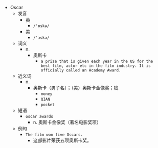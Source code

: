 - Oscar
  - 发音
    - 英
      - `/'ɒskə/`
    - 美
      - `/'ɔskə/`
  - 词义
    - n.
      - 奥斯卡
        - `a prize that is given each year in the US for the best film, actor etc in the film industry. It is officially called an Academy Award.`
  - 近义词
    - n.
      - 奥斯卡（男子名）；（美）奥斯卡金像奖；钱
        - `money`
        - `QIAN`
        - `pocket`
  - 短语
    - `oscar awards`
      - n. 奥斯卡金像奖（著名电影奖项） 
  - 例句
    - `The film won five Oscars.`
      - 这部影片荣获五项奥斯卡奖。

